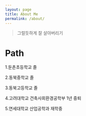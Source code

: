 ```yaml
---
layout: page
title: About Me
permalink: /about/
---
```


> 그럴듯하게 잘 살아버리기

# Path
1.둔촌초등학교 졸

2.동북중학교 졸

3.동북고등학교 졸

4.고려대학교 건축사회환경공학부 1년 중퇴

5.연세대학교 산업공학과 재학중

